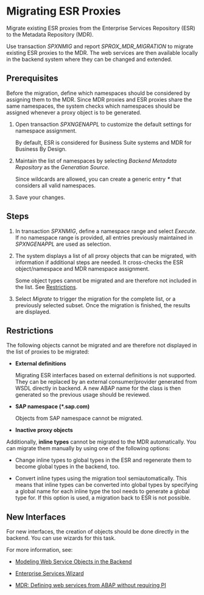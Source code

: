 <!-- loio0797dc0e8ee64589803fd2194e59eb64 -->

# Migrating ESR Proxies

Migrate existing ESR proxies from the Enterprise Services Repository \(ESR\) to the Metadata Repository \(MDR\).

Use transaction *SPXNMIG* and report *SPROX\_MDR\_MIGRATION* to migrate existing ESR proxies to the MDR. The web services are then available locally in the backend system where they can be changed and extended.



<a name="loio0797dc0e8ee64589803fd2194e59eb64__section_dkt_2sf_ttb"/>

## Prerequisites

Before the migration, define which namespaces should be considered by assigning them to the MDR. Since MDR proxies and ESR proxies share the same namespaces, the system checks which namespaces should be assigned whenever a proxy object is to be generated.

1.  Open transaction *SPXNGENAPPL* to customize the default settings for namespace assignment.

    By default, ESR is considered for Business Suite systems and MDR for Business By Design.

2.  Maintain the list of namespaces by selecting *Backend Metadata Repository* as the *Generation Source*.

    Since wildcards are allowed, you can create a generic entry ***\**** that considers all valid namespaces.

3.  Save your changes.



<a name="loio0797dc0e8ee64589803fd2194e59eb64__section_owh_2sf_ttb"/>

## Steps

1.  In transaction *SPXNMIG*, define a namespace range and select *Execute*. If no namespace range is provided, all entries previously maintained in *SPXNGENAPPL* are used as selection.

2.  The system displays a list of all proxy objects that can be migrated, with information if additional steps are needed. It cross-checks the ESR object/namespace and MDR namespace assignment.

    Some object types cannot be migrated and are therefore not included in the list. See [Restrictions](migrating-esr-proxies-0797dc0.md#loio0797dc0e8ee64589803fd2194e59eb64__section_x55_dsf_ttb).

3.  Select *Migrate* to trigger the migration for the complete list, or a previously selected subset. Once the migration is finished, the results are displayed.




<a name="loio0797dc0e8ee64589803fd2194e59eb64__section_x55_dsf_ttb"/>

## Restrictions

The following objects cannot be migrated and are therefore not displayed in the list of proxies to be migrated:

-   **External definitions**

    Migrating ESR interfaces based on external definitions is not supported. They can be replaced by an external consumer/provider generated from WSDL directly in backend. A new ABAP name for the class is then generated so the previous usage should be reviewed.

-   **SAP namespace \(\*.sap.com\)**

    Objects from SAP namespace cannot be migrated.

-   **Inactive proxy objects**

Additionally, **inline types** cannot be migrated to the MDR automatically. You can migrate them manually by using one of the following options:

-   Change inline types to global types in the ESR and regenerate them to become global types in the backend, too.

-   Convert inline types using the migration tool semiautomatically. This means that inline types can be converted into global types by specifying a global name for each inline type the tool needs to generate a global type for. If this option is used, a migration back to ESR is not possible.




<a name="loio0797dc0e8ee64589803fd2194e59eb64__section_qd1_dsf_ttb"/>

## New Interfaces

For new interfaces, the creation of objects should be done directly in the backend. You can use wizards for this task.

For more information, see:

-   [Modeling Web Service Objects in the Backend](https://help.sap.com/docs/ABAP_PLATFORM_2021/684cffda9cbc4187ad7dad790b03b983/ef66cfa6ff2445d3ae51f137d924277a.html)

-   [Enterprise Services Wizard](https://help.sap.com/docs/ABAP_PLATFORM_2021/684cffda9cbc4187ad7dad790b03b983/33a3eb8c7ece4fb4b4cb6ac3f4f84c15.html)

-   [MDR: Defining web services from ABAP without requiring PI](https://blogs.sap.com/2012/05/14/mdr-defining-web-services-from-abap-without-requiring-pi/)

